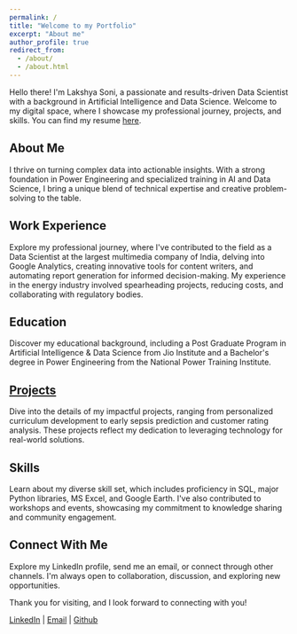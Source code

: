 ```yaml
---
permalink: /
title: "Welcome to my Portfolio"
excerpt: "About me"
author_profile: true
redirect_from: 
  - /about/
  - /about.html
---
```


Hello there! I'm Lakshya Soni, a passionate and results-driven Data Scientist with a background in Artificial Intelligence and Data Science. Welcome to my digital space, where I showcase my professional journey, projects, and skills. You can find my resume [here](/ai/files/lakshya_resume.pdf).

## About Me

I thrive on turning complex data into actionable insights. With a strong foundation in Power Engineering and specialized training in AI and Data Science, I bring a unique blend of technical expertise and creative problem-solving to the table.

## Work Experience

Explore my professional journey, where I've contributed to the field as a Data Scientist at the largest multimedia company of India, delving into Google Analytics, creating innovative tools for content writers, and automating report generation for informed decision-making. My experience in the energy industry involved spearheading projects, reducing costs, and collaborating with regulatory bodies.

## Education

Discover my educational background, including a Post Graduate Program in Artificial Intelligence & Data Science from Jio Institute and a Bachelor's degree in Power Engineering from the National Power Training Institute.

## [Projects](https://github.com/lakshyasoni97)

Dive into the details of my impactful projects, ranging from personalized curriculum development to early sepsis prediction and customer rating analysis. These projects reflect my dedication to leveraging technology for real-world solutions.

## Skills

Learn about my diverse skill set, which includes proficiency in SQL, major Python libraries, MS Excel, and Google Earth. I've also contributed to workshops and events, showcasing my commitment to knowledge sharing and community engagement.

## Connect With Me

Explore my LinkedIn profile, send me an email, or connect through other channels. I'm always open to collaboration, discussion, and exploring new opportunities.

Thank you for visiting, and I look forward to connecting with you!

[LinkedIn](https://www.linkedin.com/in/soni-lakshya/) | [Email](mailto:lakshyasoni97@gmail.com) | [Github](https://lakshyasoni97.github.io/lakshyasoni/)
